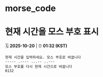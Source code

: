 # morse_code
# 현재 시간을 모스 부호 표시
<!-- MORSE_TIME_START -->
🗓️ **2025-10-20** | ⏰ **01:32 (KST)**

```
현재 시간을 입력하세요. 모스 부호로 바꿉니다
----- .---- ...-- ..---
모스 부호를 다시 현재 시간으로 바꿉니다
0132
```
<!-- MORSE_TIME_END -->
